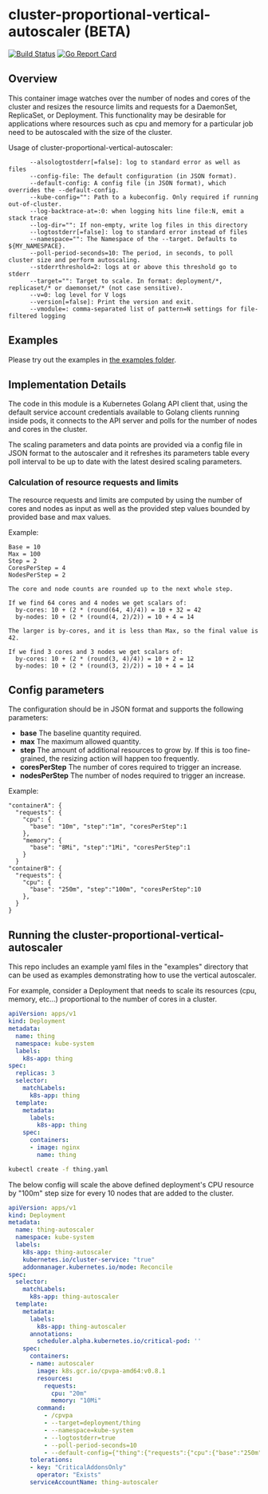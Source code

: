 # cluster-proportional-vertical-autoscaler (BETA)

[![Build Status](https://travis-ci.org/kubernetes-incubator/cluster-proportional-vertical-autoscaler.svg)](https://travis-ci.org/kubernetes-incubator/cluster-proportional-vertical-autoscaler)
[![Go Report Card](https://goreportcard.com/badge/github.com/kubernetes-incubator/cluster-proportional-vertical-autoscaler)](https://goreportcard.com/report/github.com/kubernetes-incubator/cluster-proportional-vertical-autoscaler)

## Overview

This container image watches over the number of nodes and cores of the cluster and resizes
the resource limits and requests for a DaemonSet, ReplicaSet, or Deployment. This functionality 
may be desirable for applications where resources such as cpu and memory for a particular job need 
to be autoscaled with the size of the cluster.

Usage of cluster-proportional-vertical-autoscaler:

```
      --alsologtostderr[=false]: log to standard error as well as files
      --config-file: The default configuration (in JSON format).
      --default-config: A config file (in JSON format), which overrides the --default-config.
      --kube-config="": Path to a kubeconfig. Only required if running out-of-cluster.
      --log-backtrace-at=:0: when logging hits line file:N, emit a stack trace
      --log-dir="": If non-empty, write log files in this directory
      --logtostderr[=false]: log to standard error instead of files
      --namespace="": The Namespace of the --target. Defaults to ${MY_NAMESPACE}.
      --poll-period-seconds=10: The period, in seconds, to poll cluster size and perform autoscaling.
      --stderrthreshold=2: logs at or above this threshold go to stderr
      --target="": Target to scale. In format: deployment/*, replicaset/* or daemonset/* (not case sensitive).
      --v=0: log level for V logs
      --version[=false]: Print the version and exit.
      --vmodule=: comma-separated list of pattern=N settings for file-filtered logging
```

## Examples

Please try out the examples in [the examples folder](examples/README.md).

## Implementation Details

The code in this module is a Kubernetes Golang API client that, using the default service account credentials
available to Golang clients running inside pods, it connects to the API server and polls for the number of nodes
and cores in the cluster.

The scaling parameters and data points are provided via a config file in JSON format to the autoscaler and it 
refreshes its parameters table every poll interval to be up to date with the latest desired scaling parameters.

### Calculation of resource requests and limits

The resource requests and limits are computed by using the number of cores and nodes as input as well as
the provided step values bounded by provided base and max values.

Example:

```
Base = 10
Max = 100
Step = 2
CoresPerStep = 4
NodesPerStep = 2

The core and node counts are rounded up to the next whole step.

If we find 64 cores and 4 nodes we get scalars of:
  by-cores: 10 + (2 * (round(64, 4)/4)) = 10 + 32 = 42
  by-nodes: 10 + (2 * (round(4, 2)/2)) = 10 + 4 = 14
  
The larger is by-cores, and it is less than Max, so the final value is 42.

If we find 3 cores and 3 nodes we get scalars of:
  by-cores: 10 + (2 * (round(3, 4)/4)) = 10 + 2 = 12
  by-nodes: 10 + (2 * (round(3, 2)/2)) = 10 + 4 = 14
```

## Config parameters

The configuration should be in JSON format and supports the following parameters:
  - **base** The baseline quantity required.
  - **max**  The maximum allowed quantity.
  - **step** The amount of additional resources to grow by.  If this is too fine-grained, the resizing action will happen too frequently.
  - **coresPerStep** The number of cores required to trigger an increase.
  - **nodesPerStep** The number of nodes required to trigger an increase.
      
Example:

```
"containerA": {
  "requests": {
    "cpu": {
      "base": "10m", "step":"1m", "coresPerStep":1
    },
    "memory": {
      "base": "8Mi", "step":"1Mi", "coresPerStep":1
    }
  }
"containerB": {
  "requests": {
    "cpu": {
      "base": "250m", "step":"100m", "coresPerStep":10
    },
  }
}
```

## Running the cluster-proportional-vertical-autoscaler
This repo includes an example yaml files in the "examples" directory that can be used as examples demonstrating 
how to use the vertical autoscaler.

For example, consider a Deployment that needs to scale its resources (cpu, memory, etc...) proportional to the number of
cores in a cluster.

```yaml
apiVersion: apps/v1
kind: Deployment
metadata:
  name: thing
  namespace: kube-system
  labels:
    k8s-app: thing
spec:
  replicas: 3
  selector:
    matchLabels:
      k8s-app: thing
  template:
    metadata:
      labels:
        k8s-app: thing
    spec:
      containers:
      - image: nginx
        name: thing
```

```bash
kubectl create -f thing.yaml
```


The below config will scale the above defined deployment's CPU resource by "100m" step size
for every 10 nodes that are added to the cluster.

```yaml
apiVersion: apps/v1
kind: Deployment
metadata:
  name: thing-autoscaler
  namespace: kube-system
  labels:
    k8s-app: thing-autoscaler
    kubernetes.io/cluster-service: "true"
    addonmanager.kubernetes.io/mode: Reconcile
spec:
  selector:
    matchLabels:
      k8s-app: thing-autoscaler
  template:
    metadata:
      labels:
        k8s-app: thing-autoscaler
      annotations:
        scheduler.alpha.kubernetes.io/critical-pod: ''
    spec:
      containers:
      - name: autoscaler
        image: k8s.gcr.io/cpvpa-amd64:v0.8.1
        resources:
          requests:
            cpu: "20m"
            memory: "10Mi"
        command:
          - /cpvpa
          - --target=deployment/thing
          - --namespace=kube-system
          - --logtostderr=true
          - --poll-period-seconds=10
          - --default-config={"thing":{"requests":{"cpu":{"base":"250m","step":"100m","nodesPerStep":10}}}}
      tolerations:
      - key: "CriticalAddonsOnly"
        operator: "Exists"
      serviceAccountName: thing-autoscaler
```
